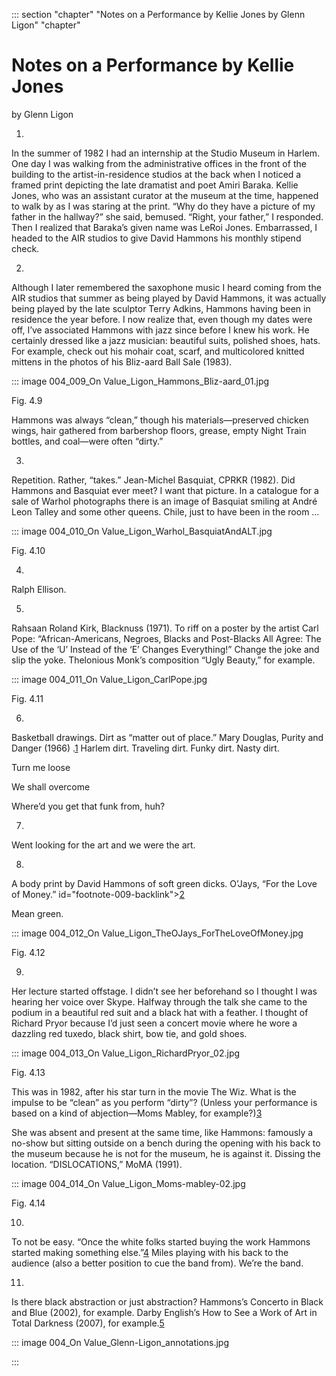 

::: section "chapter" "Notes on a Performance by Kellie Jones by Glenn Ligon" "chapter"


# Notes on a Performance by Kellie Jones 

by Glenn Ligon

1.

In the summer of 1982 I had an internship at the Studio Museum in Harlem. One day I was walking from the administrative offices in the front of the building to the artist-in-residence studios at the back when I noticed a framed print depicting the late dramatist and poet Amiri Baraka. Kellie Jones, who was an assistant curator at the museum at the time, happened to walk by as I was staring at the print. “Why do they have a picture of my father in the hallway?” she said, bemused.
“Right, your father,” I responded. Then I realized that Baraka’s given name was LeRoi Jones. Embarrassed, I headed to the AIR studios to give David Hammons his monthly stipend check.

2.

Although I later remembered the saxophone music I heard coming from the AIR studios that summer as being played by David Hammons, it was actually being played by the late sculptor Terry Adkins, Hammons having been in residence the year before. I now realize that, even though my dates were off, I’ve associated Hammons with jazz since before I knew his work. He certainly dressed like a jazz musician: beautiful suits, polished shoes, hats. For example, check out his mohair coat, scarf, and multicolored knitted mittens in the photos of his Bliz-aard Ball Sale (1983).

::: image 004_009_On Value_Ligon_Hammons_Bliz-aard_01.jpg

Fig. 4.9

Hammons was always “clean,” though his materials—preserved chicken wings, hair gathered from barbershop floors, grease, empty Night Train bottles, and coal—were often “dirty.”

3.

Repetition. Rather, “takes.” Jean-Michel Basquiat, CPRKR (1982). Did Hammons and Basquiat ever meet? I want that picture. In a catalogue for a sale of Warhol photographs there is an image of Basquiat smiling at André Leon Talley and some other queens. Chile, just to have been in the room …

::: image 004_010_On Value_Ligon_Warhol_BasquiatAndALT.jpg

Fig. 4.10

4.

Ralph Ellison.

5.

Rahsaan Roland Kirk, Blacknuss (1971). To riff on a poster by the artist Carl Pope: “African-Americans, Negroes, Blacks and Post-Blacks All Agree: The Use of the ‘U’ Instead of the ‘E’ Changes Everything!” Change the joke and slip the yoke. Thelonious Monk’s composition “Ugly Beauty,” for example.

::: image 004_011_On Value_Ligon_CarlPope.jpg

Fig. 4.11

6.

Basketball drawings. Dirt as “matter out of place.” Mary Douglas, Purity and Danger (1966) .[1](151014_onvalue-text-press-272d.html#footnote-010) Harlem dirt. Traveling dirt. Funky dirt. Nasty dirt.

Turn me loose

We shall overcome

Where’d you get that funk from, huh?

7.

Went looking for the art and we were the art.

8.

A body print by David Hammons of soft green dicks. O’Jays, “For the Love of Money.” id="footnote-009-backlink">[2](151014_onvalue-text-press-272d.html#footnote-009)

Mean green.

::: image 004_012_On Value_Ligon_TheOJays_ForTheLoveOfMoney.jpg

Fig. 4.12

9.

Her lecture started offstage. I didn’t see her beforehand so I thought I was hearing her voice over Skype. Halfway through the talk she came to the podium in a beautiful red suit and a black hat with a feather. I thought of Richard Pryor because I’d just seen a concert movie where he wore a dazzling red tuxedo, black shirt, bow tie, and gold shoes.

::: image 004_013_On Value_Ligon_RichardPryor_02.jpg

Fig. 4.13

This was in 1982, after his star turn in the movie The Wiz. What is the impulse to be “clean” as you perform “dirty”? (Unless your performance is based on a kind of abjection—Moms Mabley, for example?)[3](151014_onvalue-text-press-272d.html#footnote-008)

She was absent and present at the same time, like Hammons: famously a no-show but sitting outside on a bench during the opening with his back to the museum because he is not for the museum, he is against it. Dissing the location. “DISLOCATIONS,” MoMA (1991).

::: image 004_014_On Value_Ligon_Moms-mabley-02.jpg

Fig. 4.14

10.

To not be easy. “Once the white folks started buying the work Hammons started making something else.”[4](151014_onvalue-text-press-272d.html#footnote-007) Miles playing with his back to the audience (also a better position to cue the band from). We’re the band.

11.

Is there black abstraction or just abstraction? Hammons’s Concerto in Black and Blue (2002), for example. Darby English’s How to See a Work of Art in Total Darkness (2007), for example.[5](151014_onvalue-text-press-272d.html#footnote-006)

::: image 004_On Value_Glenn-Ligon_annotations.jpg

:::
